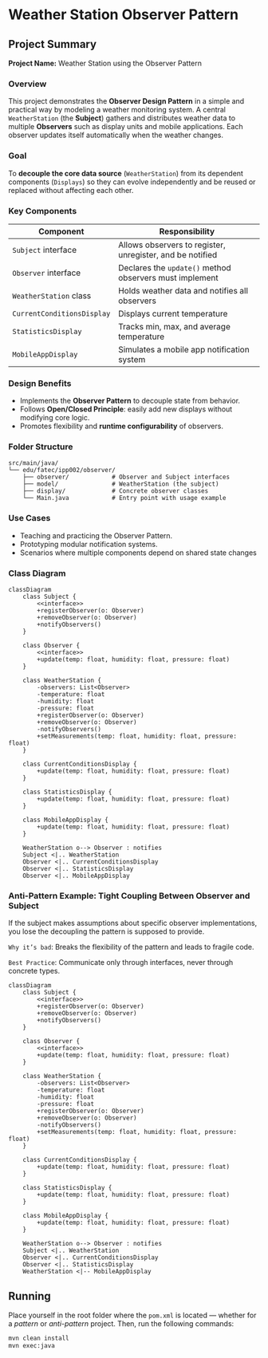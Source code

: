 # Weather Station Observer Pattern

## Project Summary

**Project Name:** Weather Station using the Observer Pattern

### Overview

This project demonstrates the **Observer Design Pattern** in a simple and practical way by modeling a weather monitoring system. A central `WeatherStation` (the **Subject**) gathers and distributes weather data to multiple **Observers** such as display units and mobile applications. Each observer updates itself automatically when the weather changes.

### Goal

To **decouple the core data source** (`WeatherStation`) from its dependent components (`Displays`) so they can evolve independently and be reused or replaced without affecting each other.

### Key Components

| Component                  | Responsibility                                            |
| -------------------------- | --------------------------------------------------------- |
| `Subject` interface        | Allows observers to register, unregister, and be notified |
| `Observer` interface       | Declares the `update()` method observers must implement   |
| `WeatherStation` class     | Holds weather data and notifies all observers             |
| `CurrentConditionsDisplay` | Displays current temperature                              |
| `StatisticsDisplay`        | Tracks min, max, and average temperature                  |
| `MobileAppDisplay`         | Simulates a mobile app notification system                |

### Design Benefits

* Implements the **Observer Pattern** to decouple state from behavior.
* Follows **Open/Closed Principle**: easily add new displays without modifying core logic.
* Promotes flexibility and **runtime configurability** of observers.

### Folder Structure

```
src/main/java/
└── edu/fatec/ipp002/observer/
    ├── observer/            # Observer and Subject interfaces
    ├── model/               # WeatherStation (the subject)
    ├── display/             # Concrete observer classes
    └── Main.java            # Entry point with usage example
```

### Use Cases

* Teaching and practicing the Observer Pattern.
* Prototyping modular notification systems.
* Scenarios where multiple components depend on shared state changes

### Class Diagram

```mermaid
classDiagram
    class Subject {
        <<interface>>
        +registerObserver(o: Observer)
        +removeObserver(o: Observer)
        +notifyObservers()
    }

    class Observer {
        <<interface>>
        +update(temp: float, humidity: float, pressure: float)
    }

    class WeatherStation {
        -observers: List<Observer>
        -temperature: float
        -humidity: float
        -pressure: float
        +registerObserver(o: Observer)
        +removeObserver(o: Observer)
        -notifyObservers()
        +setMeasurements(temp: float, humidity: float, pressure: float)
    }

    class CurrentConditionsDisplay {
        +update(temp: float, humidity: float, pressure: float)
    }

    class StatisticsDisplay {
        +update(temp: float, humidity: float, pressure: float)
    }

    class MobileAppDisplay {
        +update(temp: float, humidity: float, pressure: float)
    }

    WeatherStation o--> Observer : notifies
    Subject <|.. WeatherStation
    Observer <|.. CurrentConditionsDisplay
    Observer <|.. StatisticsDisplay
    Observer <|.. MobileAppDisplay
```

### Anti-Pattern Example: Tight Coupling Between Observer and Subject

If the subject makes assumptions about specific observer implementations, you lose the decoupling the pattern is supposed to provide.

`Why it’s bad`: Breaks the flexibility of the pattern and leads to fragile code.

`Best Practice`: Communicate only through interfaces, never through concrete types.

```mermaid
classDiagram
    class Subject {
        <<interface>>
        +registerObserver(o: Observer)
        +removeObserver(o: Observer)
        +notifyObservers()
    }

    class Observer {
        <<interface>>
        +update(temp: float, humidity: float, pressure: float)
    }

    class WeatherStation {
        -observers: List<Observer>
        -temperature: float
        -humidity: float
        -pressure: float
        +registerObserver(o: Observer)
        +removeObserver(o: Observer)
        -notifyObservers()
        +setMeasurements(temp: float, humidity: float, pressure: float)
    }

    class CurrentConditionsDisplay {
        +update(temp: float, humidity: float, pressure: float)
    }

    class StatisticsDisplay {
        +update(temp: float, humidity: float, pressure: float)
    }

    class MobileAppDisplay {
        +update(temp: float, humidity: float, pressure: float)
    }

    WeatherStation o--> Observer : notifies
    Subject <|.. WeatherStation
    Observer <|.. CurrentConditionsDisplay
    Observer <|.. StatisticsDisplay
    WeatherStation <|-- MobileAppDisplay
```

## Running
Place yourself in the root folder where the `pom.xml` is located — whether for a *pattern* or *anti-pattern* project. Then, run the following commands:

```Bash
mvn clean install
mvn exec:java
```